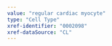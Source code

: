 ```yaml
---
value: "regular cardiac myocyte"
type: "Cell Type"
xref-identifier: "0002098"
xref-dataSource: "CL"
---
```

